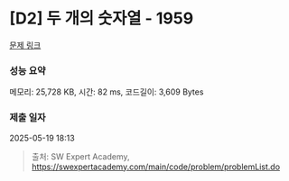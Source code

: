 # [D2] 두 개의 숫자열 - 1959 

[문제 링크](https://swexpertacademy.com/main/code/problem/problemDetail.do?contestProbId=AV5PpoFaAS4DFAUq) 

### 성능 요약

메모리: 25,728 KB, 시간: 82 ms, 코드길이: 3,609 Bytes

### 제출 일자

2025-05-19 18:13



> 출처: SW Expert Academy, https://swexpertacademy.com/main/code/problem/problemList.do